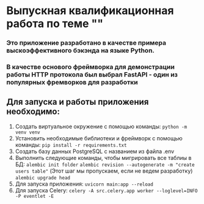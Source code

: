 # Выпускная квалификационная работа по теме ""

### Это приложение разработано в качестве примера выскоэффективного бэкэнда на языке Python.
### В качестве основого фреймворка для демонстрации работы HTTP протокола был выбрал FastAPI - один из популярных фремворков для разработки

## Для запуска и работы приложения необходимо:
1. Создать виртуальное окружение с помощью команды:
```python -m venv venv```
2. Установить необходимые библиотеки и фреймворк с помощью команды:
```pip install -r requirements.txt```
3. Создать базу данных PostgreSQL с названием из файла .env
4. Выполнить следующие команды, чтобы мигрировать все таблиы в БД:
```alembic init folder```
```alembic revision --autogenerate -m "create users table"``` (Этот шаг мы пропускаем, если не ведем разработку)
```alembic upgrade head```
5. Для запуска приложения:
```uvicorn main:app --reload```
6. Для запуска Celery:
```celery -A src.celery.app worker --loglevel=INFO -P eventlet -E```
